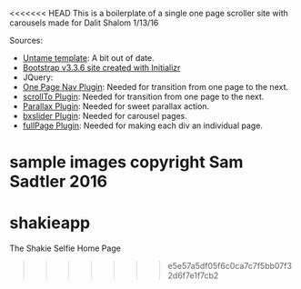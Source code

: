 <<<<<<< HEAD
This is a boilerplate of a single one page scroller site with carousels made for Dalit Shalom 1/13/16


Sources:
<ul>
	<li>
		<a href="http://untame.net/2013/01/how-to-design-a-single-page-scrolling-site-with-twitter-bootstrap/">Untame template</a>: A bit out of date.
	</li>
	<li>
		<a href="http://www.initializr.com/"> Bootstrap v3.3.6 site created with Initializr</a>
	</li>
	<li>
	JQuery:
		<li>
			<a href="https://github.com/davist11/jQuery-One-Page-Nav">One Page Nav Plugin</a>: Needed for transition from one page to the next.
		</li>
		<li>
			<a href="http://plugins.jquery.com/scrollTo/">scrollTo Plugin</a>: Needed for transition from one page to the next.
		</li>
		<li>
			<a href="https://github.com/pixelcog/parallax.js/">Parallax Plugin</a>: Needed for sweet parallax action.
		</li>
		<li>
			<a href="http://bxslider.com/">bxslider Plugin</a>: Needed for carousel pages.
		</li>
		<li>
			<a href="https://github.com/alvarotrigo/fullPage.js">fullPage Plugin</a>: Needed for making each div an individual page.
		</li>
	</li>
</ul>

sample images copyright Sam Sadtler 2016 
=======
# shakieapp
The Shakie Selfie Home Page
>>>>>>> e5e57a5df05f6c0ca7c7f5bb07f32d6f7e1f7cb2

